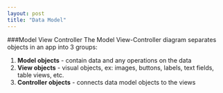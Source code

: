 ```yaml
---
layout: post
title: "Data Model"
---
```

###Model View Controller
The Model View-Controller diagram separates objects in an app into 3 groups:
  1. **Model objects** - contain data and any operations on the data
  2. **View objects** - visual objects, ex: images, buttons, labels, text fields, table views, etc.
  3. **Controller objects** - connects data model objects to the views
